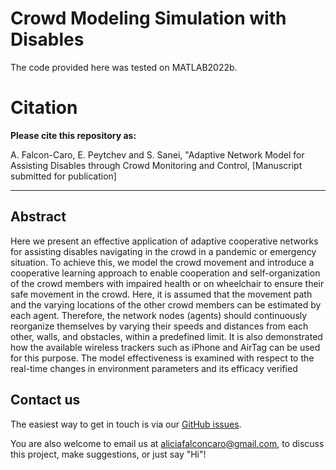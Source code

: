 # Crowd Modeling Simulation with Disables

The code provided here was tested on MATLAB2022b.


# Citation
**Please cite this repository as:**

A. Falcon-Caro, E. Peytchev and S. Sanei, "Adaptive Network Model for Assisting Disables through Crowd Monitoring and Control, [Manuscript submitted for publication]

---

## Abstract
Here we present an effective application of adaptive cooperative networks for assisting disables navigating in the crowd in a pandemic or emergency situation. To achieve this, we model the crowd movement and introduce a cooperative learning approach to enable cooperation and self-organization of the crowd members with impaired health or on wheelchair to ensure their safe movement in the crowd. Here, it is assumed that the movement path and the varying locations of the other crowd members can be estimated by each agent. Therefore, the network nodes (agents) should continuously reorganize themselves by varying their speeds and distances from each other, walls, and obstacles, within a predefined limit. It is also demonstrated how the available wireless trackers such as iPhone and AirTag can be used for this purpose. The model effectiveness is examined with respect to the real-time changes in environment parameters and its efficacy verified

## Contact us

The easiest way to get in touch is via our [GitHub issues](https://github.com/AliciaFalconCaro/CrowdModelingSimulationWithDisables/issues).

You are also welcome to email us at [aliciafalconcaro@gmail.com](aliciafalconcaro@gmail.com), to discuss this project, make suggestions, or just say "Hi"!
